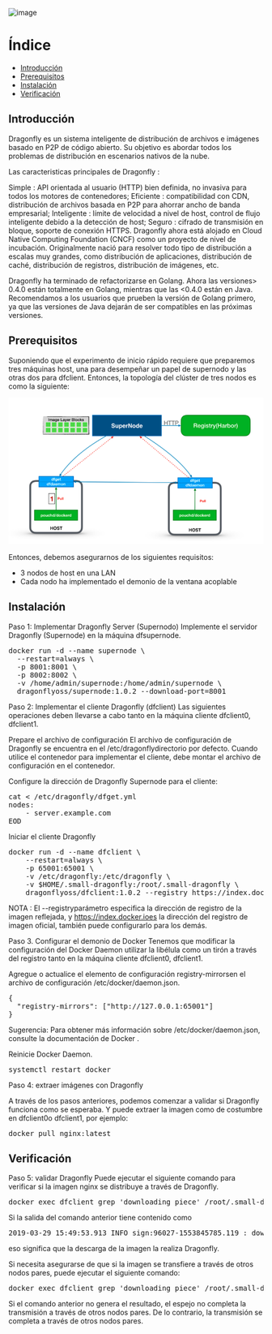 ![image](https://user-images.githubusercontent.com/43776895/119236256-acffb780-bb36-11eb-86d7-fc8bc335fdc4.png)

# Índice
- [Introducción](#introducción)
- [Prerequisitos](#prerequisitos)
- [Instalación](#instalación)
- [Verificación](#verificación)

## Introducción

Dragonfly es un sistema inteligente de distribución de archivos e imágenes basado en P2P de código abierto. Su objetivo es abordar todos los problemas de distribución en escenarios nativos de la nube. 

Las caracteristicas principales de Dragonfly :

Simple : API orientada al usuario (HTTP) bien definida, no invasiva para todos los motores de contenedores;
Eficiente : compatibilidad con CDN, distribución de archivos basada en P2P para ahorrar ancho de banda empresarial;
Inteligente : límite de velocidad a nivel de host, control de flujo inteligente debido a la detección de host;
Seguro : cifrado de transmisión en bloque, soporte de conexión HTTPS.
Dragonfly ahora está alojado en Cloud Native Computing Foundation (CNCF) como un proyecto de nivel de incubación. Originalmente nació para resolver todo tipo de distribución a escalas muy grandes, como distribución de aplicaciones, distribución de caché, distribución de registros, distribución de imágenes, etc.

Dragonfly ha terminado de refactorizarse en Golang. Ahora las versiones> 0.4.0 están totalmente en Golang, mientras que las <0.4.0 están en Java. Recomendamos a los usuarios que prueben la versión de Golang primero, ya que las versiones de Java dejarán de ser compatibles en las próximas versiones.

## Prerequisitos

Suponiendo que el experimento de inicio rápido requiere que preparemos tres máquinas host, una para desempeñar un papel de supernodo y las otras dos para dfclient. Entonces, la topología del clúster de tres nodos es como la siguiente:

![Ejemplo](https://github.com/juanlu-millan/Distribucion-de-imagenes-docker-en-una-red-P2P-con-DragonFly-y-CoreDNS/blob/main/imagenes/ejemplo.png)

Entonces, debemos asegurarnos de los siguientes requisitos:

- 3 nodos de host en una LAN
- Cada nodo ha implementado el demonio de la ventana acoplable


## Instalación
Paso 1: Implementar Dragonfly Server (Supernodo)
Implemente el servidor Dragonfly (Supernode) en la máquina dfsupernode.

<pre>
docker run -d --name supernode \
  --restart=always \
  -p 8001:8001 \
  -p 8002:8002 \
  -v /home/admin/supernode:/home/admin/supernode \
  dragonflyoss/supernode:1.0.2 --download-port=8001
</pre>

Paso 2: Implementar el cliente Dragonfly (dfclient)
Las siguientes operaciones deben llevarse a cabo tanto en la máquina cliente dfclient0, dfclient1.

Prepare el archivo de configuración
El archivo de configuración de Dragonfly se encuentra en el /etc/dragonflydirectorio por defecto. Cuando utilice el contenedor para implementar el cliente, debe montar el archivo de configuración en el contenedor.

Configure la dirección de Dragonfly Supernode para el cliente:

<pre>
cat <<EOD > /etc/dragonfly/dfget.yml
nodes:
    - server.example.com
EOD
</pre>

Iniciar el cliente Dragonfly

<pre>
docker run -d --name dfclient \
    --restart=always \
    -p 65001:65001 \
    -v /etc/dragonfly:/etc/dragonfly \
    -v $HOME/.small-dragonfly:/root/.small-dragonfly \
    dragonflyoss/dfclient:1.0.2 --registry https://index.docker.io
</pre>


NOTA : El --registryparámetro especifica la dirección de registro de la imagen reflejada, y https://index.docker.ioes la dirección del registro de imagen oficial, también puede configurarlo para los demás.

Paso 3. Configurar el demonio de Docker
Tenemos que modificar la configuración del Docker Daemon utilizar la libélula como un tirón a través del registro tanto en la máquina cliente dfclient0, dfclient1.

Agregue o actualice el elemento de configuración registry-mirrorsen el archivo de configuración /etc/docker/daemon.json.

<pre>
{
  "registry-mirrors": ["http://127.0.0.1:65001"]
}
</pre>

Sugerencia: Para obtener más información sobre /etc/docker/daemon.json, consulte la documentación de Docker .

Reinicie Docker Daemon.

<pre>
systemctl restart docker
</pre>

Paso 4: extraer imágenes con Dragonfly

A través de los pasos anteriores, podemos comenzar a validar si Dragonfly funciona como se esperaba.
Y puede extraer la imagen como de costumbre en dfclient0o dfclient1, por ejemplo:

<pre>
docker pull nginx:latest
</pre>

## Verificación

Paso 5: validar Dragonfly
Puede ejecutar el siguiente comando para verificar si la imagen nginx se distribuye a través de Dragonfly.

<pre>
docker exec dfclient grep 'downloading piece' /root/.small-dragonfly/logs/dfclient.log
</pre>

Si la salida del comando anterior tiene contenido como


<pre>
2019-03-29 15:49:53.913 INFO sign:96027-1553845785.119 : downloading piece:{"taskID":"00a0503ea12457638ebbef5d0bfae51f9e8e0a0a349312c211f26f53beb93cdc","superNode":"127.0.0.1","dstCid":"127.0.0.1-95953-1553845720.488","range":"67108864-71303167","result":503,"status":701,"pieceSize":4194304,"pieceNum":16}
</pre>

eso significa que la descarga de la imagen la realiza Dragonfly.

Si necesita asegurarse de que si la imagen se transfiere a través de otros nodos pares, puede ejecutar el siguiente comando:

<pre>
docker exec dfclient grep 'downloading piece' /root/.small-dragonfly/logs/dfclient.log | grep -v cdnnode
</pre>

Si el comando anterior no genera el resultado, el espejo no completa la transmisión a través de otros nodos pares. De lo contrario, la transmisión se completa a través de otros nodos pares.
